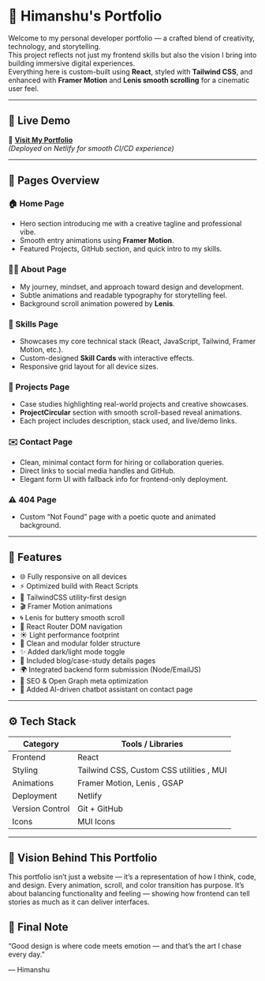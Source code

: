 # 🧭 Himanshu's Portfolio

Welcome to my personal developer portfolio — a crafted blend of creativity, technology, and storytelling.  
This project reflects not just my frontend skills but also the vision I bring into building immersive digital experiences.  
Everything here is custom-built using **React**, styled with **Tailwind CSS**, and enhanced with **Framer Motion** and **Lenis smooth scrolling** for a cinematic user feel.

---

## 🚀 Live Demo
🔗 **[Visit My Portfolio](https://jolly-hotteok-ce0b8c.netlify.app/)**  
*(Deployed on  Netlify for smooth CI/CD experience)*

---


## 🌈 Pages Overview

### 🏠 Home Page
- Hero section introducing me with a creative tagline and professional vibe.  
- Smooth entry animations using **Framer Motion**.  
- Featured Projects, GitHub section, and quick intro to my skills.

### 🙋‍♂️ About Page
- My journey, mindset, and approach toward design and development.  
- Subtle animations and readable typography for storytelling feel.  
- Background scroll animation powered by **Lenis**.

### 🧠 Skills Page
- Showcases my core technical stack (React, JavaScript, Tailwind, Framer Motion, etc.).  
- Custom-designed **Skill Cards** with interactive effects.  
- Responsive grid layout for all device sizes.

### 💼 Projects Page
- Case studies highlighting real-world projects and creative showcases.  
- **ProjectCircular** section with smooth scroll-based reveal animations.  
- Each project includes description, stack used, and live/demo links.

### ✉️ Contact Page
- Clean, minimal contact form for hiring or collaboration queries.  
- Direct links to social media handles and GitHub.  
- Elegant form UI with fallback info for frontend-only deployment.

### ⚠️ 404 Page
- Custom “Not Found” page with a poetic quote and animated background.

---

## 🧩 Features

- 🌐 Fully responsive on all devices  
- ⚡ Optimized build with React Scripts  
- 🎨 TailwindCSS utility-first design  
- 🎬 Framer Motion animations  
- 🌀 Lenis for buttery smooth scroll  
- 🧭 React Router DOM navigation  
- ☀️ Light performance footprint  
- 🧱 Clean and modular folder structure
- ✨ Added dark/light mode toggle
- 📸 Included blog/case-study details pages
- 🌍 Integrated backend form submission (Node/EmailJS)
- 🧭 SEO & Open Graph meta optimization
- 🤖 Added AI-driven chatbot assistant on contact page

---

## ⚙️ Tech Stack

| Category        | Tools / Libraries                          |
|-----------------|---------------------------------------------|
| Frontend        | React          
| Styling         | Tailwind CSS, Custom CSS utilities , MUI        |
| Animations      | Framer Motion, Lenis , GSAP                  |
| Deployment      |  Netlify                           |
| Version Control | Git + GitHub                               |
| Icons           | MUI Icons                          |

---

## 🎯 Vision Behind This Portfolio

This portfolio isn’t just a website — it’s a representation of how I think, code, and design.
Every animation, scroll, and color transition has purpose.
It’s about balancing functionality and feeling — showing how frontend can tell stories as much as it can deliver interfaces.

## 💬 Final Note

“Good design is where code meets emotion — and that’s the art I chase every day.”

— Himanshu
